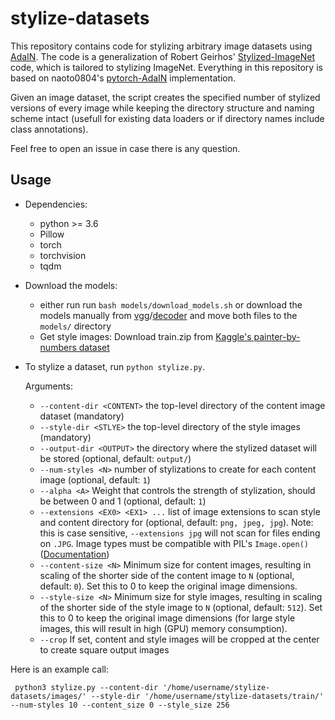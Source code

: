# stylize-datasets
This repository contains code for stylizing arbitrary image datasets using [AdaIN](https://arxiv.org/abs/1703.06868). The code is a generalization of Robert Geirhos' [Stylized-ImageNet](https://github.com/rgeirhos/Stylized-ImageNet) code, which is tailored to stylizing ImageNet. Everything in this repository is based on naoto0804's [pytorch-AdaIN](https://github.com/naoto0804/pytorch-AdaIN) implementation.

Given an image dataset, the script creates the specified number of stylized versions of every image while keeping the directory structure and naming scheme intact (usefull for existing data loaders or if directory names include class annotations).

Feel free to open an issue in case there is any question.

## Usage
- Dependencies:
    - python >= 3.6
    - Pillow
    - torch
    - torchvision
    - tqdm  
- Download the models:
    - either run run `bash models/download_models.sh` or download the models manually from [vgg](https://drive.google.com/file/d/108uza-dsmwvbW2zv-G73jtVcMU_2Nb7Y/view)/[decoder](https://drive.google.com/file/d/1w9r1NoYnn7tql1VYG3qDUzkbIks24RBQ/view) and move both files to the `models/` directory
    - Get style images: Download train.zip from [Kaggle's painter-by-numbers dataset](https://www.kaggle.com/c/painter-by-numbers/data)
- To stylize a dataset, run `python stylize.py`.

    Arguments:
    - `--content-dir <CONTENT>` the top-level directory of the content image dataset (mandatory)
    - `--style-dir <STLYE>` the top-level directory of the style images (mandatory)
    - `--output-dir <OUTPUT>` the directory where the stylized dataset will be stored (optional, default: `output/`)
    - `--num-styles <N>` number of stylizations to create for each content image (optional, default: `1`)
    - `--alpha <A>` Weight that controls the strength of stylization, should be between 0 and 1 (optional, default: `1`)
    - `--extensions <EX0> <EX1> ...` list of image extensions to scan style and content directory for (optional, default: `png, jpeg, jpg`). Note: this is case sensitive, `--extensions jpg` will not scan for files ending on `.JPG`. Image types must be compatible with PIL's `Image.open()` ([Documentation](https://pillow.readthedocs.io/en/5.1.x/handbook/image-file-formats.html))
    - `--content-size <N>` Minimum size for content images, resulting in scaling of the shorter side of the content image to `N` (optional, default: `0`). Set this to 0 to keep the original image dimensions.
    - `--style-size <N>` Minimum size for style images, resulting in scaling of the shorter side of the style image to `N` (optional, default: `512`). Set this to 0 to keep the original image dimensions (for large style images, this will result in high (GPU) memory consumption).
    - `--crop` If set, content and style images will be cropped at the center to create square output images

Here is an example call:

```
 python3 stylize.py --content-dir '/home/username/stylize-datasets/images/' --style-dir '/home/username/stylize-datasets/train/' --num-styles 10 --content_size 0 --style_size 256
 ```
